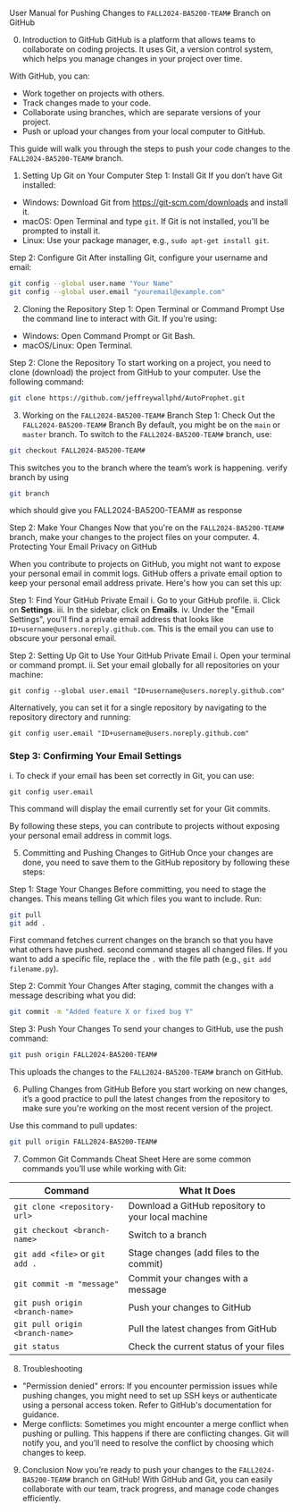 
User Manual for Pushing Changes to `FALL2024-BA5200-TEAM#` Branch on GitHub

0. Introduction to GitHub
GitHub is a platform that allows teams to collaborate on coding projects. It uses Git, a version control system, which helps you manage changes in your project over time.

With GitHub, you can:
- Work together on projects with others.
- Track changes made to your code.
- Collaborate using branches, which are separate versions of your project.
- Push or upload your changes from your local computer to GitHub.

This guide will walk you through the steps to push your code changes to the `FALL2024-BA5200-TEAM#` branch.

1. Setting Up Git on Your Computer
Step 1: Install Git
If you don’t have Git installed:
- Windows: Download Git from https://git-scm.com/downloads and install it.
- macOS: Open Terminal and type `git`. If Git is not installed, you'll be prompted to install it.
- Linux: Use your package manager, e.g., `sudo apt-get install git`.

Step 2: Configure Git
After installing Git, configure your username and email:
```bash
git config --global user.name "Your Name"
git config --global user.email "youremail@example.com"
```

2. Cloning the Repository
Step 1: Open Terminal or Command Prompt
Use the command line to interact with Git. If you’re using:
- Windows: Open Command Prompt or Git Bash.
- macOS/Linux: Open Terminal.

Step 2: Clone the Repository
To start working on a project, you need to clone (download) the project from GitHub to your computer. Use the following command:
```bash
git clone https://github.com/jeffreywallphd/AutoProphet.git
```

3. Working on the `FALL2024-BA5200-TEAM#` Branch
Step 1: Check Out the `FALL2024-BA5200-TEAM#` Branch
By default, you might be on the `main` or `master` branch. To switch to the `FALL2024-BA5200-TEAM#` branch, use:
```bash
git checkout FALL2024-BA5200-TEAM#
```
This switches you to the branch where the team’s work is happening.
verify branch by using 
```bash
git branch
```
which should give you FALL2024-BA5200-TEAM# as response

Step 2: Make Your Changes
Now that you're on the `FALL2024-BA5200-TEAM#` branch, make your changes to the project files on your computer.
4. Protecting Your Email Privacy on GitHub

When you contribute to projects on GitHub, you might not want to expose your personal email in commit logs. GitHub offers a private email option to keep your personal email address private. Here's how you can set this up:

Step 1: Find Your GitHub Private Email
i. Go to your GitHub profile.
ii. Click on **Settings**.
iii. In the sidebar, click on **Emails**.
iv. Under the "Email Settings", you'll find a private email address that looks like `ID+username@users.noreply.github.com`. This is the email you can use to obscure your personal email.

Step 2: Setting Up Git to Use Your GitHub Private Email
i. Open your terminal or command prompt.
ii. Set your email globally for all repositories on your machine:
   ```
   git config --global user.email "ID+username@users.noreply.github.com"
   ```
   Alternatively, you can set it for a single repository by navigating to the repository directory and running:
   ```
   git config user.email "ID+username@users.noreply.github.com"
   ```

### Step 3: Confirming Your Email Settings
i. To check if your email has been set correctly in Git, you can use:
   ```
   git config user.email
   ```
   This command will display the email currently set for your Git commits.

By following these steps, you can contribute to projects without exposing your personal email address in commit logs.

5. Committing and Pushing Changes to GitHub
Once your changes are done, you need to save them to the GitHub repository by following these steps:

Step 1: Stage Your Changes
Before committing, you need to stage the changes. This means telling Git which files you want to include. Run:
```bash
git pull
git add .
```
First command fetches current changes on the branch so that you have what others have pushed.
second command stages all changed files. If you want to add a specific file, replace the `.` with the file path (e.g., `git add filename.py`).

Step 2: Commit Your Changes
After staging, commit the changes with a message describing what you did:
```bash
git commit -m "Added feature X or fixed bug Y"
```

Step 3: Push Your Changes
To send your changes to GitHub, use the push command:
```bash
git push origin FALL2024-BA5200-TEAM#
```
This uploads the changes to the `FALL2024-BA5200-TEAM#` branch on GitHub.

6. Pulling Changes from GitHub
Before you start working on new changes, it’s a good practice to pull the latest changes from the repository to make sure you're working on the most recent version of the project.

Use this command to pull updates:
```bash
git pull origin FALL2024-BA5200-TEAM#
```

7. Common Git Commands Cheat Sheet
Here are some common commands you’ll use while working with Git:

| Command                             | What It Does                                       |
|-------------------------------------|----------------------------------------------------|
| `git clone <repository-url>`        | Download a GitHub repository to your local machine |
| `git checkout <branch-name>`        | Switch to a branch                                 |
| `git add <file>` or `git add .`     | Stage changes (add files to the commit)            |
| `git commit -m "message"`           | Commit your changes with a message                 |
| `git push origin <branch-name>`     | Push your changes to GitHub                        |
| `git pull origin <branch-name>`     | Pull the latest changes from GitHub                |
| `git status`                        | Check the current status of your files             |

8. Troubleshooting
- "Permission denied" errors: If you encounter permission issues while pushing changes, you might need to set up SSH keys or authenticate using a personal access token. Refer to GitHub's documentation for guidance.
- Merge conflicts: Sometimes you might encounter a merge conflict when pushing or pulling. This happens if there are conflicting changes. Git will notify you, and you’ll need to resolve the conflict by choosing which changes to keep.


9. Conclusion
Now you’re ready to push your changes to the `FALL2024-BA5200-TEAM#` branch on GitHub! With GitHub and Git, you can easily collaborate with our team, track progress, and manage code changes efficiently.
